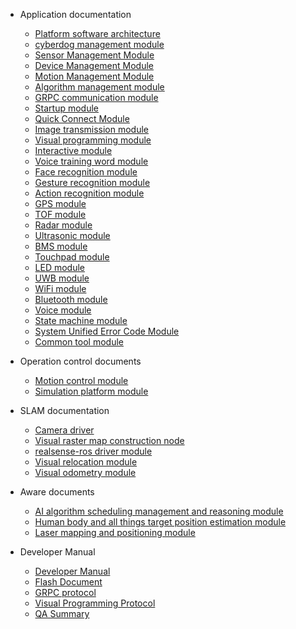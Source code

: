 - Application documentation

   - [Platform software architecture](en/cyberdog_platform_software_architecture_en.md)
   - [cyberdog management module](en/cyberdog_manager_en.md)
   - [Sensor Management Module](en/sensor_manager_en.md)
   - [Device Management Module](en/device_manager_en.md)
   - [Motion Management Module](en/motion_manager_en.md)
   - [Algorithm management module](en/algorithm_manager_en.md)
   - [GRPC communication module](en/cyberdog_grpc_en.md)
   - [Startup module](en/cyberdog_bringup_en.md)
   - [Quick Connect Module](en/connector_en.md)
   - [Image transmission module](en/image_transmission_en.md)
   - [Visual programming module](en/cyberdog_vp_en.md)
   - [Interactive module](en/cyberdog_interactive_en.md)
   - [Voice training word module](en/cyberdog_train_en.md)
   - [Face recognition module](en/cyberdog_face_en.md)
   - [Gesture recognition module](en/cyberdog_action_en.md)
   - [Action recognition module](en/cyberdog_ai_sports_en.md)
   - [GPS module](en/cyberdog_gps_en.md)
   - [TOF module](en/cyberdog_tof_en.md)
   - [Radar module](en/cyberdog_lidar_en.md)
   - [Ultrasonic module](en/cyberdog_ultrasonic_en.md)
   - [BMS module](en/cyberdog_bms_en.md)
   - [Touchpad module](en/cyberdog_touch_en.md)
   - [LED module](en/cyberdog_led_en.md)
   - [UWB module](en/cyberdog_uwb_en.md)
   - [WiFi module](en/cyberdog_wifi_en.md)
   - [Bluetooth module](en/cyberdog_bluetooth_en.md)
   - [Voice module](en/cyberdog_audio_en.md)
   - [State machine module](en/cyberdog_machine_en.md)
   - [System Unified Error Code Module](en/cyberdog_system_en.md)
   - [Common tool module](en/cyberdog_common_en.md)

- Operation control documents
   - [Motion control module](en/cyberdog_loco_en.md)
   - [Simulation platform module](en/cyberdog_gazebo_en.md)
  
- SLAM documentation
   - [Camera driver](en/cyberdog_camera_en.md)
   - [Visual raster map construction node](en/cyberdog_occmap_en.md)
   - [realsense-ros driver module](en/realsense-ros_en.md)
   - [Visual relocation module](en/cyberdog_miloc_en.md)
   - [Visual odometry module](en/cyberdog_mivins_en.md)


- Aware documents
   - [AI algorithm scheduling management and reasoning module](en/cyberdog_vision_en.md)
   - [Human body and all things target position estimation module](en/cyberdog_tracking_en.md)
   - [Laser mapping and positioning module](en/cyberdog_laserslam_en.md)

- Developer Manual
   - [Developer Manual](en/developer_guide.md)
   - [Flash Document](en/cyberdog_flash.md)
   - [GRPC protocol](en/grpc_protocol.md)
   - [Visual Programming Protocol](en/cyberdog_vp_protocol_document_en.md)
   - [QA Summary](en/question_answer_en.md)
